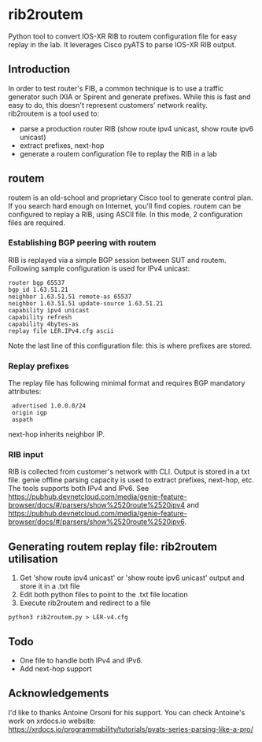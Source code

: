 # rib2routem
Python tool to convert IOS-XR RIB to routem configuration file for easy replay in the lab. It leverages Cisco pyATS to parse IOS-XR RIB output.
## Introduction
In order to test router's FIB, a common technique is to use a traffic generator such IXIA or Spirent and generate prefixes. While this is fast and easy to do, this doesn't represent customers' network reality.  
rib2routem is a tool used to:
- parse a production router RIB (show route ipv4 unicast, show route ipv6 unicast)
- extract prefixes, next-hop
- generate a routem configuration file to replay the RIB in a lab

## routem
routem is an old-school and proprietary Cisco tool to generate control plan. If you search hard enough on Internet, you'll find copies.
routem can be configured to replay a RIB, using ASCII file. In this mode, 2 configuration files are required.

### Establishing BGP peering with routem
RIB is replayed via a simple BGP session between SUT and routem. Following sample configuration is used for IPv4 unicast:

```
router bgp 65537
bgp_id 1.63.51.21
neighbor 1.63.51.51 remote-as 65537
neighbor 1.63.51.51 update-source 1.63.51.21
capability ipv4 unicast
capability refresh
capability 4bytes-as
replay file LER.IPv4.cfg ascii
```

Note the last line of this configuration file: this is where prefixes are stored.

### Replay prefixes

The replay file has following minimal format and requires BGP mandatory attributes:

```
 advertised 1.0.0.0/24
 origin igp
 aspath
```
next-hop inherits neighbor IP.

### RIB input

RIB is collected from customer's network with CLI. Output is stored in a txt file. genie offline parsing capacity is used to extract prefixes, next-hop, etc. The tools supports both IPv4 and IPv6. See https://pubhub.devnetcloud.com/media/genie-feature-browser/docs/#/parsers/show%2520route%2520ipv4 and https://pubhub.devnetcloud.com/media/genie-feature-browser/docs/#/parsers/show%2520route%2520ipv6.


## Generating routem replay file: rib2routem utilisation

1. Get 'show route ipv4 unicast' or 'show route ipv6 unicast' output and store it in a .txt file
2. Edit both python files to point to the .txt file location
3. Execute rib2routem and redirect to a file
```
python3 rib2routem.py > LER-v4.cfg
```

## Todo
- One file to handle both IPv4 and IPv6.
- Add next-hop support

## Acknowledgements
I'd like to thanks Antoine Orsoni for his support. You can check Antoine's work on xrdocs.io website: https://xrdocs.io/programmability/tutorials/pyats-series-parsing-like-a-pro/

